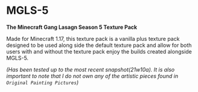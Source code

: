 # MGLS-5
 **The Minecraft Gang Lasagn Season 5 Texture Pack**

 Made for Minecraft 1.17, this texture pack is a vanilla plus texture pack designed to be used along side the default texture pack and allow for both users with and without the texture pack enjoy the builds created alongside MGLS-5.
 
 *(Has been tested up to the most recent snapshot(21w10a). It is also important to note that I do not own any of the artistic pieces found in `Original Painting Pictures`)*
